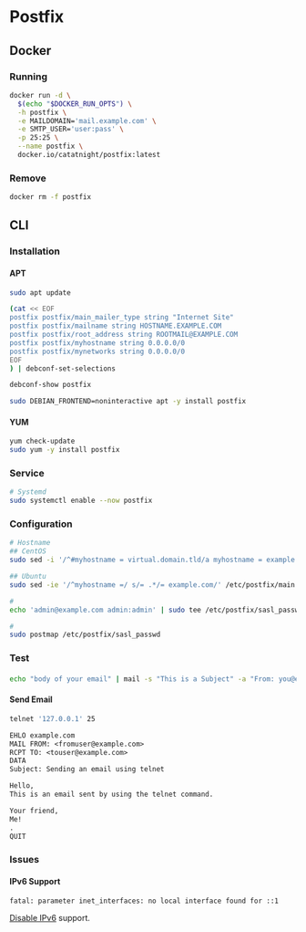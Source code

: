 # Postfix

<!--
https://github.com/kwilczynski/packer-templates/blob/master/scripts/vagrant/packages.sh
https://github.com/Intracto/SecretSanta/blob/master/shell_provisioner/module/mailhog.sh
https://www.linode.com/docs/email/postfix/postfix-smtp-debian7/
-->

## Docker

### Running

```sh
docker run -d \
  $(echo "$DOCKER_RUN_OPTS") \
  -h postfix \
  -e MAILDOMAIN='mail.example.com' \
  -e SMTP_USER='user:pass' \
  -p 25:25 \
  --name postfix \
  docker.io/catatnight/postfix:latest
```

### Remove

```sh
docker rm -f postfix
```

## CLI

### Installation

#### APT

```sh
sudo apt update

(cat << EOF
postfix postfix/main_mailer_type string "Internet Site"
postfix postfix/mailname string HOSTNAME.EXAMPLE.COM
postfix postfix/root_address string ROOTMAIL@EXAMPLE.COM
postfix postfix/myhostname string 0.0.0.0/0
postfix postfix/mynetworks string 0.0.0.0/0
EOF
) | debconf-set-selections

debconf-show postfix

sudo DEBIAN_FRONTEND=noninteractive apt -y install postfix
```

#### YUM

```sh
yum check-update
sudo yum -y install postfix
```

### Service

```sh
# Systemd
sudo systemctl enable --now postfix
```

### Configuration

```sh
# Hostname
## CentOS
sudo sed -i '/^#myhostname = virtual.domain.tld/a myhostname = example.com' /etc/postfix/main.cf

## Ubuntu
sudo sed -ie '/^myhostname =/ s/= .*/= example.com/' /etc/postfix/main.cf

#
echo 'admin@example.com admin:admin' | sudo tee /etc/postfix/sasl_passwd

#
sudo postmap /etc/postfix/sasl_passwd
```

### Test

####

```sh
echo "body of your email" | mail -s "This is a Subject" -a "From: you@example.com" recipient@elsewhere.com
```

#### Send Email

```sh
telnet '127.0.0.1' 25
```

```txt
EHLO example.com
MAIL FROM: <fromuser@example.com>
RCPT TO: <touser@example.com>
DATA
Subject: Sending an email using telnet

Hello,
This is an email sent by using the telnet command.

Your friend,
Me!
.
QUIT
```

### Issues

#### IPv6 Support

```log
fatal: parameter inet_interfaces: no local interface found for ::1
```

[Disable IPv6](/ipv6.md#disable) support.
